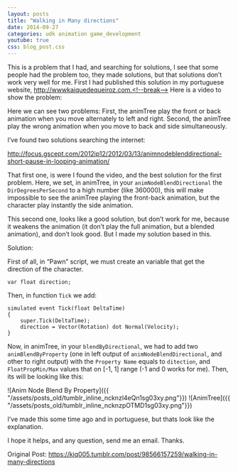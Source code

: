 ```yaml
---
layout: posts
title: "Walking in Many directions"
date: 2014-09-27
categories: udk animation game_development
youtube: true
css: blog_post.css
---
```


This is a problem that I had, and searching for solutions, I see that some people had the problem too, they made solutions, but that solutions don’t work very well for me. First I had published this solution in my portuguese website, http://wwwkaiquedequeiroz.com.<!--break--> Here is a video to show the problem:

<div class="youtube" data-embed="u31d7UCRn1c">
    <div class="play-button"></div>
</div>

Here we can see two problems: First, the animTree play the front or back animation when you move alternately to left and right. Second, the animTree play the wrong animation when you move to back and side simultaneously.

I’ve found two solutions searching the internet:

<http://focus.gscept.com/2012ip12/2012/03/13/animnodeblenddirectional-short-pause-in-looping-animation/>

That first one, is were I found the video, and the best solution for the first problem. Here, we set, in animTree, in your `animNodeBlendDirectional` the `DirDegreesPerSecond` to a high number (like 360000), this will make impossible to see the animTree playing the front-back animation, but the character play instantly the side animation.

This second one, looks like a good solution, but don’t work for me, because it weakens the animation (it don’t play the full animation, but a blended animation), and don’t look good. But I made my solution based in this.

Solution:

First of all, in “Pawn” script, we must create an variable that get the direction of the character.

```UnrealScript
var float direction;
```

Then, in function `Tick` we add:

```UnrealScript
simulated event Tick(float DeltaTime)
{
    super.Tick(DeltaTime);
    direction = Vector(Rotation) dot Normal(Velocity);
}
```

Now, in animTree, in your `blendByDirectional`, we had to add two `animBlendByProperty` (one in left output of `animNodeBlendDirectional`, and other to right output) with the `Property Name` equals to `ditection`, and `FloatPropMin/Max` values that on [-1, 1] range (-1 and 0 works for me). Then, its will be looking like this:

![Anim Node Blend By Property]({{ "/assets/posts_old/tumblr_inline_ncknzl4eQn1sg03xy.png"}})
![AnimTree]({{ "/assets/posts_old/tumblr_inline_ncknzpOTMD1sg03xy.png"}})

I’ve made this some time ago and in portuguese, but thats look like the explanation.

I hope it helps, and any question, send me an email. Thanks.

Original Post: <https://kiq005.tumblr.com/post/98566157259/walking-in-many-directions>